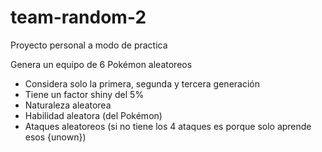 # team-random-2
Proyecto personal a modo de practica

Genera un equipo de 6 Pokémon aleatoreos
- Considera solo la primera, segunda y tercera generación
- Tiene un factor shiny del 5%
- Naturaleza aleatorea
- Habilidad aleatora (del Pokémon)
- Ataques aleatoreos (si no tiene los 4 ataques es porque solo aprende esos {unown}) 
